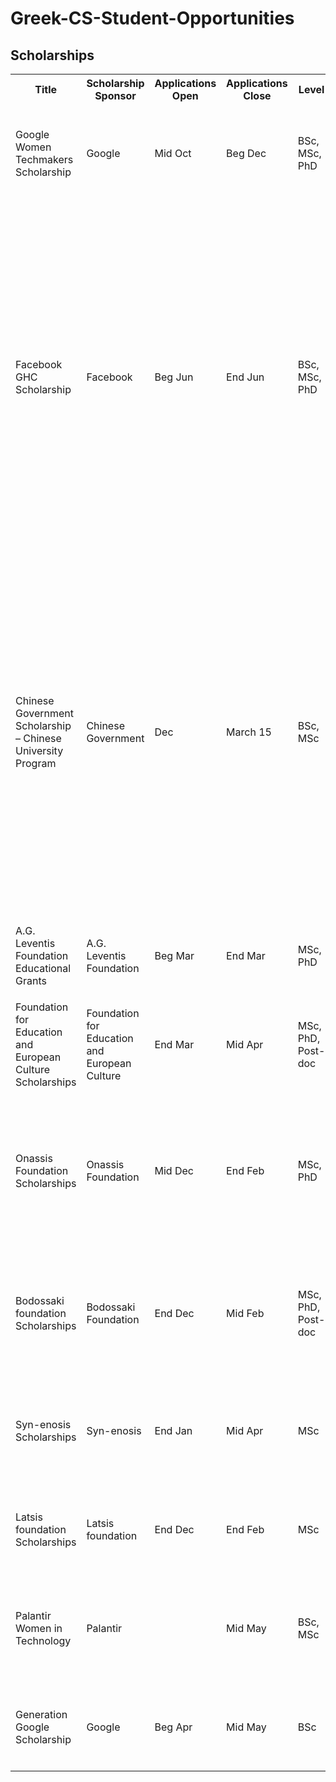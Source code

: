 # Greek-CS-Student-Opportunities

## Scholarships
<table style="width:100%">
  <tr>
    <th>Title</th>
	<th>Scholarship Sponsor</th>
    <th>Applications Open</th>
    <th>Applications Close</th>
    <th>Level</th>
    <th>Specific Criteria</th>
    <th>Scholarship Type</th>
    <th>Link</th>
  </tr>
  <tr>
    <td>Google Women Techmakers Scholarship</td>
	<td>Google</td>
    <td>Mid Oct</td>
    <td>Beg Dec</td>
    <td>BSc, MSc, PhD</td>
    <td><ol><li>Identify as female</li><li>Maintain student status next academic year</li></ol></td>
    <td><ol><li>Monetary Award</li><li>Google Summer Retreat</li></ol></td>
    <td><a href="https://www.womentechmakers.com/scholars">https://www.womentechmakers.com/scholars</a></td>
  </tr>
<tr>
    <td>Facebook GHC Scholarship</td>
	<td>Facebook</td>
    <td>Beg Jun</td>
    <td>End Jun</td>
    <td>BSc, MSc, PhD</td>
    <td><ol><li>Identify as female</li><li>Maintain student status current academic year</li></ol></td>
    <td><ol><li>Paid registration for the Grace Hopper Celebration</li><li>Paid travel and lodging, including a pre-Grace Hopper Celebration program in Houston that includes tech talks, mentoring sessions and networking events</li><li>An invitation to a private reception with Facebook's Engineering Team during the Grace Hopper Celebration</li><li>Additional meal stipend</li></ol></td>
    <td><a href="https://www.facebook.com/careers/program/gracehopper2018/">https://www.facebook.com/careers/program/gracehopper2018/</a></td>
  </tr>
	
<tr>
    <td>Chinese Government Scholarship – Chinese University Program</td>
	<td>Chinese Government</td>
    <td>Dec</td>
    <td>March 15</td>
    <td>BSc, MSc</td>
    <td><ol><li>For MSc must be under 35 and have BSc</li><li>For Doctoral must be under 40 and have MSc</li><li>Applicants must be non-Chinese citizens and mentally and physically healthy;
Applicants must not be a registered student in Chinese universities at the time of application or be a graduate from Chinese universities for more than one year</li></ol></td>
    <td><ol><li>Tuition waiver
	    </li><li>Accommodation: free university dormitory or accommodation subsidy</li><li> Stipend</li></ol></td>
    <td><a href="http://isa.ustc.edu.cn/xs/disp.asp?ucode=90">http://isa.ustc.edu.cn/xs/disp.asp?ucode=90</a></td>
  </tr>

  <tr>
    <td>A.G. Leventis Foundation Educational Grants</td>
	<td>A.G. Leventis Foundation</td>
    <td>Beg Mar</td>
    <td>End Mar</td>
    <td>MSc, PhD</td>
    <td><ol><li>Must have completed undergraduate studies before applying</li></ol></td>
    <td><ol><li>Monetary Award</li></ol></td>
    <td><a href="https://www.leventisscholarships.org/">https://www.leventisscholarships.org/</a></td>
  </tr>

  <tr>
    <td>Foundation for Education and European Culture Scholarships</td>
	<td>Foundation for Education and European Culture</td>
    <td>End Mar</td>
    <td>Mid Apr</td>
    <td>MSc, PhD, Post-doc</td>
    <td><ol><li>Must have a grade of at least 8/10 in undergraduate degree</li></ol></td>
    <td><ol><li>Monetary Award</li></ol></td>
    <td><a href="https://www.ipep-gr.org/?/179">https://www.ipep-gr.org/?/179</a></td>
  </tr>

  <tr>
    <td>Onassis Foundation Scholarships</td>
	<td>Onassis Foundation</td>
    <td>Mid Dec</td>
    <td>End Feb</td>
    <td>MSc, PhD</td>
    <td><ol><li>Must be under 34 years old</li><li>Must have a grade of at least 8/10 in undergraduate degree (and at least 8.5/10 in MSc if applying for PhD)</li></ol></td>
    <td><ol><li>Monetary Award</li></ol></td>
    <td><a href="https://www.onassis.org/el/initiatives/scholarships">https://www.onassis.org/el/initiatives/scholarships</a></td>
  </tr>

  <tr>
    <td>Bodossaki foundation Scholarships</td>
	<td>Bodossaki Foundation</td>
    <td>End Dec</td>
    <td>Mid Feb</td>
    <td>MSc, PhD, Post-doc</td>
    <td><ol><li>Must be at most 35 years old</li><li>Must have a grade of at least 8/10 in undergraduate degree</li></ol></td>
    <td><ol><li>Monetary Award</li></ol></td>
    <td><a href="https://www.bodossaki.gr/draseis-toy-idrymatos/ypotrofies/">https://www.bodossaki.gr/draseis-toy-idrymatos/ypotrofies/</a></td>
  </tr>
  
  <tr>
    <td>Syn-enosis Scholarships</td>
	<td>Syn-enosis</td>
    <td>End Jan</td>
    <td>Mid Apr</td>
    <td>MSc</td>
    <td><ol><li>Must be under 35 years old</li><li>Must have a grade of at least 8/10 in undergraduate degree</li></ol></td>
    <td><ol><li>Monetary Award</li></ol></td>
    <td><a href="https://www.syn-enosis.gr/gr/scholarships/">https://www.syn-enosis.gr/gr/scholarships/</a></td>
  </tr>
    
  <tr>
    <td>Latsis foundation Scholarships</td>
	<td>Latsis foundation</td>
    <td>End Dec</td>
    <td>End Feb</td>
    <td>MSc</td>
    <td><ol><li>Must have a grade of at least 8/10 in undergraduate degree</li></ol></td>
    <td><ol><li>Monetary Award</li></ol></td>
    <td><a href="https://www.latsis-foundation.org/ell/scholarships">https://www.latsis-foundation.org/ell/scholarships</a></td>
  </tr>
      
  <tr>
    <td>Palantir Women in Technology</td>
	<td>Palantir</td>
    <td></td>
    <td>Mid May</td>
    <td>BSc, MSc</td>
    <td><ol><li>Identify as female</li><li>Maintain student status current and following academic year</li></ol></td>
    <td><ol><li>Monetary Award</li><li>Invitation to participate in professional development workshops</li></ol></td>
    <td><a href="https://www.palantir.com/careers/students/scholarship/wit-global/">https://www.palantir.com/careers/students/scholarship/wit-global/</a></td>
  </tr>
        
  <tr>
    <td>Generation Google Scholarship</td>
	<td>Google</td>
    <td>Beg Apr</td>
    <td>Mid May</td>
    <td>BSc</td>
    <td><ol><li>Maintain student status current and following academic year</li></ol></td>
    <td><ol><li>Monetary Award</li></ol></td>
    <td><a href="https://buildyourfuture.withgoogle.com/scholarships/generation-google-scholarship-emea">https://buildyourfuture.withgoogle.com/scholarships/generation-google-scholarship-emea</a></td>
  </tr>
</table> 
